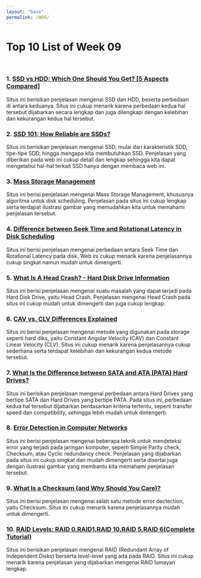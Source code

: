 ```yaml
---
layout: "base"
permalink: /W09/
---
```


# Top 10 List of Week 09
<br>

### 1. [SSD vs HDD: Which One Should You Get? [5 Aspects Compared]](https://freedom251.com/ssd-vs-hdd/)
Situs ini berisikan penjelasan mengenai SSD dan HDD, beserta perbedaan di antara keduanya. Situs ini cukup menarik karena perbedaan kedua hal tersebut dijabarkan secara lengkap dan juga dilengkapi dengan kelebihan dan kekurangan kedua hal tersebut.

### 2. [SSD 101: How Reliable are SSDs?](https://www.backblaze.com/blog/how-reliable-are-ssds/)
Situs ini berisikan penjelasan mengenai SSD, mulai dari karakteristik SDD, tipe-tipe SDD, hingga mengapa kita membutuhkan SSD. Penjelasan yang diberikan pada web ini cukup detail dan lengkap sehingga kita dapat mengetahui hal-hal terkait SSD hanya dengan membaca web ini.

### 3. [Mass Storage Management](https://www.tutorialspoint.com/Mass-Storage-Management)
Situs ini berisi penjelasan mengenai Mass Storage Management, khususnya algoritma untuk disk scheduling. Penjelasan pada situs ini cukup lengkap serta terdapat ilustrasi gambar yang memudahkan kita untuk memahami penjelasan tersebut.

### 4. [Difference between Seek Time and Rotational Latency in Disk Scheduling](https://www.geeksforgeeks.org/difference-between-seek-time-and-rotational-latency-in-disk-scheduling/)
Situs ini berisi penjelasan mengenai perbedaan antara Seek Time dan Rotational Latency pada disk. Web ini cukup menarik karena penjelasannya cukup singkat namun mudah untuk dimengerti.

### 5. [What Is A Head Crash? - Hard Disk Drive Information](https://www.dataclinic.co.uk/what-is-a-head-crash-hard-disk-drive-information/)
Situs ini berisi penjelasan mengenai suatu masalah yang dapat terjadi pada Hard Disk Drive, yaitu Head Crash. Penjelasan mengenai Head Crash pada situs ini cukup mudah untuk dimengerti dan juga cukup lengkap.

### 6. [CAV vs. CLV Differences Explained](https://compscistation.com/cav-vs-clv/)
Situs ini berisi penjelasan mengenai metode yang digunakan pada storage seperti hard diks, yaitu Constant Angular Velocity (CAV) dan Constant Linear Velocity (CLV). Situs ini cukup menarik karena penjelasannya cukup sederhana serta terdapat kelebihan dan kekurangan kedua metode tersebut.

### 7. [What Is the Difference between SATA and ATA (PATA) Hard Drives?](https://bleuwire.com/difference-between-sata-and-ata-pata-hard-drives/)
Situs ini berisikan penjelasan mengenai perbedaan antara Hard Drives yang bertipe SATA dan Hard Drives yang bertipe PATA. Pada situs ini, perbedaan kedua hal tersebut dijabarkan berdasarkan kriteria tertentu, seperti transfer speed dan compatibility, sehingga lebih mudah untuk dimengerti.

### 8. [Error Detection in Computer Networks](https://www.geeksforgeeks.org/error-detection-in-computer-networks/)
Situs ini berisi penjelasan mengenai beberapa teknik untuk mendeteksi error yang terjadi pada jaringan komputer, seperti Simple Parity check, Checksum, atau Cyclic redundancy check. Penjelasan yang dijabarkan pada situs ini cukup singkat dan mudah dimengerti serta disertai juga dengan ilustrasi gambar yang membantu kita memahami penjelasan tersebut.

### 9. [What Is a Checksum (and Why Should You Care)?](https://www.howtogeek.com/363735/what-is-a-checksum-and-why-should-you-care/)
Situs ini berisi penjelasan mengenai salah satu metode error dectection, yaitu Checksum. Situs ini cukup menarik karena penjelasannya mudah untuk dimengerti.

### 10. [RAID Levels: RAID 0,RAID1,RAID 10,RAID 5,RAID 6(Complete Tutorial)](https://www.slashroot.in/raid-levels-raid0-raid1-raid10-raid5-raid6-complete-tutorial)
Situs ini berisikan penjelasan mengenai RAID (Redundant Array of Independent Disks) berserta level-level yang ada pada RAID. Situs ini cukup menarik karena penjelasan yang dijabarkan mengenai RAID lumayan lengkap.


<br>